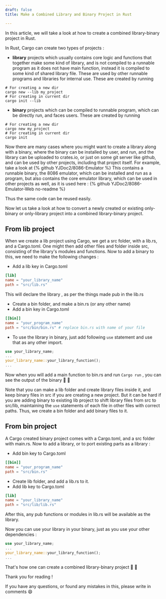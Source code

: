 ```yaml
---
draft: false
title: Make a Combined Library and Binary Project in Rust

---
```


In this article, we will take a look at how to create a combined library-binary project in Rust.

In Rust, Cargo can create two types of projects :
* **library** projects which usually contains core logic and functions that together make some kind of library, and is not compiled to a runnable program as it does not have main function, instead it is compiled to some kind of shared library file. These are used by other runnable programs and libraries for internal use.
These are created by running 
```
# For creating a new dir
cargo new --lib my_project
# For creating in current dir
cargo init --lib
```
* **binary** projects which can be compiled to runnable program, which can be directly run, and faces users.
These are created by running
```
# For creating a new dir
cargo new my_project
# For creating in current dir
cargo init
```

Now there are many cases where you might want to create a library along with a binary, where the binary can be installed by user, and run, and the library can be uploaded to crates.io, or just on some git server like github, and can be used by other projects, including that project itself. For example, take a look at
{% github YJDoc2/8086-Emulator %}
This contains a runnable binary, the 8086 emulator, which can be installed and run as a program, but also contains the core emulator library, which can be used in other projects as well, as it is used here :
{% github YJDoc2/8086-Emulator-Web no-readme %}

Thus the same code can be reused easily.

Now let us take a look at how to convert a newly created or existing only-binary or only-library project into a combined library-binary project.

## From lib project
When we create a lib project using Cargo, we get a src folder, with a lib.rs, and a Cargo.toml. One might then add other files and folder inside src, consisting of the library's modules and functions.
Now to add a binary to this, we need to make the following changes :
* Add a lib key in Cargo.toml
```toml
[lib]
name = "your_library_name"
path = "src/lib.rs"
```
This will declare the library , as per the things made pub in the lib.rs
* Create a bin folder, and make a bin.rs (or any other name)
* Add a bin key in Cargo.toml
```toml
[[bin]]
name = "your_program_name"
path = "src/bin/bin.rs" # replace bin.rs with name of your file
```
* To use the library in binary, just add following `use` statement and use that as any other import.
```rust
use your_library_name;
...
your_library_name::your_library_function();
...
```
Now when you will add a main function to bin.rs and run `Cargo run` , you can see the output of the binary :tada: :tada:

Note that you can make a lib folder and create library files inside it, and keep binary files in src if you are creating a new project. But it can be hard if you are adding binary to existing lib project to shift library files from src to src/lib, maintaining the `use` statements of each file in other files with correct paths. Thus, we create a bin folder and add binary files to it.

## From bin project
A Cargo created binary project comes with a Cargo.toml, and a src folder with main.rs.
Now to add a library, or to port existing parts as a library :

* Add bin key to Cargo.toml
```toml
[[bin]]
name = "your_program_name"
path = "src/bin.rs"
```
* Create lib folder, and add a lib.rs to it.
* Add lib key to Cargo.toml
```toml
[lib]
name = "your_library_name"
path = "src/lib/lib.rs"
```
After this, any pub functions or modules in lib.rs will be available as the library.

Now you can use your library in your binary, just as you use your other dependencies :
```rust
use your_library_name;
...
your_library_name::your_library_function();
...
```
That's how one can create a combined library-binary project :tada: :tada:

Thank you for reading !

If you have any questions, or found any mistakes in this, please write in comments :smile:
